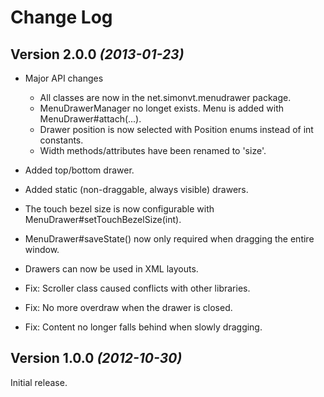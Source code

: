 Change Log
==========

Version 2.0.0 *(2013-01-23)*
----------------------------

 * Major API changes

    * All classes are now in the net.simonvt.menudrawer package.
    * MenuDrawerManager no longet exists. Menu is added with MenuDrawer#attach(...).
    * Drawer position is now selected with Position enums instead of int constants.
    * Width methods/attributes have been renamed to 'size'.

 * Added top/bottom drawer.
 * Added static (non-draggable, always visible) drawers.
 * The touch bezel size is now configurable with MenuDrawer#setTouchBezelSize(int).
 * MenuDrawer#saveState() now only required when dragging the entire window.
 * Drawers can now be used in XML layouts.
 * Fix: Scroller class caused conflicts with other libraries.
 * Fix: No more overdraw when the drawer is closed.
 * Fix: Content no longer falls behind when slowly dragging.


Version 1.0.0 *(2012-10-30)*
----------------------------

Initial release.

